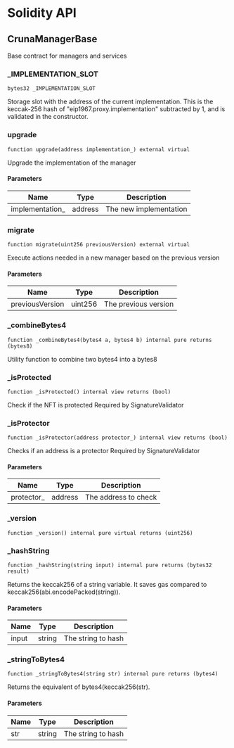 # Solidity API

## CrunaManagerBase

Base contract for managers and services

### _IMPLEMENTATION_SLOT

```solidity
bytes32 _IMPLEMENTATION_SLOT
```

Storage slot with the address of the current implementation.
This is the keccak-256 hash of "eip1967.proxy.implementation" subtracted by 1, and is
validated in the constructor.

### upgrade

```solidity
function upgrade(address implementation_) external virtual
```

Upgrade the implementation of the manager

#### Parameters

| Name | Type | Description |
| ---- | ---- | ----------- |
| implementation_ | address | The new implementation |

### migrate

```solidity
function migrate(uint256 previousVersion) external virtual
```

Execute actions needed in a new manager based on the previous version

#### Parameters

| Name | Type | Description |
| ---- | ---- | ----------- |
| previousVersion | uint256 | The previous version |

### _combineBytes4

```solidity
function _combineBytes4(bytes4 a, bytes4 b) internal pure returns (bytes8)
```

Utility function to combine two bytes4 into a bytes8

### _isProtected

```solidity
function _isProtected() internal view returns (bool)
```

Check if the NFT is protected
Required by SignatureValidator

### _isProtector

```solidity
function _isProtector(address protector_) internal view returns (bool)
```

Checks if an address is a protector
Required by SignatureValidator

#### Parameters

| Name | Type | Description |
| ---- | ---- | ----------- |
| protector_ | address | The address to check |

### _version

```solidity
function _version() internal pure virtual returns (uint256)
```

### _hashString

```solidity
function _hashString(string input) internal pure returns (bytes32 result)
```

Returns the keccak256 of a string variable.
It saves gas compared to keccak256(abi.encodePacked(string)).

#### Parameters

| Name | Type | Description |
| ---- | ---- | ----------- |
| input | string | The string to hash |

### _stringToBytes4

```solidity
function _stringToBytes4(string str) internal pure returns (bytes4)
```

Returns the equivalent of bytes4(keccak256(str).

#### Parameters

| Name | Type | Description |
| ---- | ---- | ----------- |
| str | string | The string to hash |

